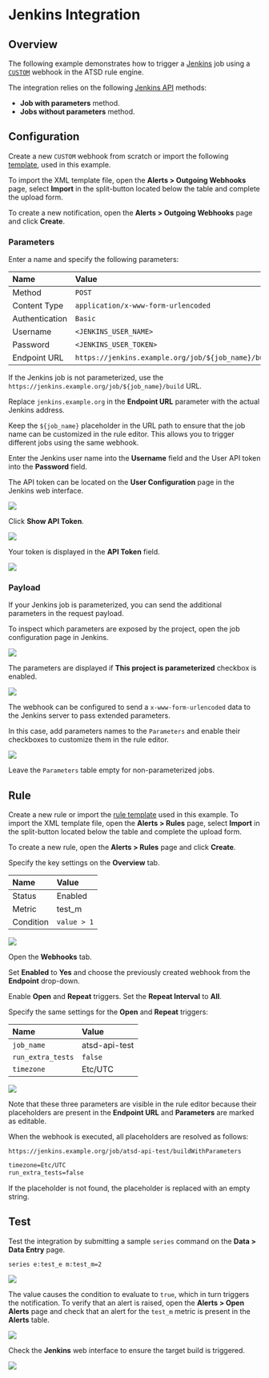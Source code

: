 # Jenkins Integration

## Overview

The following example demonstrates how to trigger a [Jenkins](https://jenkins.io/) job using a [`CUSTOM`](custom.md) webhook in the ATSD rule engine.

The integration relies on the following [Jenkins API](https://wiki.jenkins.io/display/JENKINS/Remote+access+API) methods:

* **Job with parameters** method.
* **Jobs without parameters** method.

## Configuration

Create a new `CUSTOM` webhook from scratch or import the following [template](./resources/custom-jenkins-notification.xml), used in this example.

To import the XML template file, open the **Alerts > Outgoing Webhooks** page, select **Import** in the split-button located below the table and complete the upload form.

To create a new notification, open the **Alerts > Outgoing Webhooks** page and click **Create**.

### Parameters

Enter a name and specify the following parameters:

| **Name** | **Value** |
| :--- | :--- |
| Method | `POST` |
| Content Type | `application/x-www-form-urlencoded` |
| Authentication | `Basic` |
| Username | `<JENKINS_USER_NAME>` |
| Password | `<JENKINS_USER_TOKEN>` |
| Endpoint URL | `https://jenkins.example.org/job/${job_name}/buildWithParameters` |

If the Jenkins job is not parameterized, use the `https://jenkins.example.org/job/${job_name}/build` URL.

Replace `jenkins.example.org` in the **Endpoint URL** parameter with the actual Jenkins address.

Keep the `${job_name}` placeholder in the URL path to ensure that the job name can be customized in the rule editor. This allows you to trigger different jobs using the same webhook.

Enter the Jenkins user name into the **Username** field and the User API token into the **Password** field.

The API token can be located on the **User Configuration** page in the Jenkins web interface.

![](./images/jenkins_token_1.png)

Click **Show API Token**.

![](./images/jenkins_token_2.png)

Your token is displayed in the **API Token** field.

![](./images/jenkins_token_3.png)

### Payload

If your Jenkins job is parameterized, you can send the additional parameters in the request payload.

To inspect which parameters are exposed by the project, open the job configuration page in Jenkins.

![](./images/jenkins_param_build_2.png)

The parameters are displayed if **This project is parameterized** checkbox is enabled.

![](./images/jenkins_param_build_3.png)

The webhook can be configured to send a `x-www-form-urlencoded` data to the Jenkins server to pass extended parameters.

In this case, add parameters names to the `Parameters` and enable their checkboxes to customize them in the rule editor.

![](./images/jenkins_endpoint.png)

Leave the `Parameters` table empty for non-parameterized jobs.

## Rule

Create a new rule or import the [rule template](./resources/custom-jenkins-rule.xml) used in this example. To import the XML template file, open the **Alerts > Rules** page, select **Import** in the split-button located below the table and complete the upload form.

To create a new rule, open the **Alerts > Rules** page and click **Create**.

Specify the key settings on the **Overview** tab.

| **Name** | **Value** |
| :-------- | :---- |
| Status | Enabled |
| Metric | test_m |
| Condition | `value > 1` |

![](./images/rule_overview.png)

Open the **Webhooks** tab.

Set **Enabled** to **Yes** and choose the previously created webhook from the **Endpoint** drop-down.

Enable **Open** and **Repeat** triggers. Set the **Repeat Interval** to **All**.

Specify the same settings for the **Open** and **Repeat** triggers:

| **Name** | **Value** |
| :-------- | :---- |
| `job_name`  | atsd-api-test |
| `run_extra_tests`  | `false` |
| `timezone` | Etc/UTC |

![](./images/jenkins_rule_notification.png)

Note that these three parameters are visible in the rule editor because their placeholders are present in the **Endpoint URL** and **Parameters** are marked as editable.

When the webhook is executed, all placeholders are resolved as follows:

`https://jenkins.example.org/job/atsd-api-test/buildWithParameters`

```txt
timezone=Etc/UTC
run_extra_tests=false
```

If the placeholder is not found, the placeholder is replaced with an empty string.

## Test

Test the integration by submitting a sample `series` command on the **Data > Data Entry** page.

```ls
series e:test_e m:test_m=2
```

![](./images/rule_test_commands.png)

The value causes the condition to evaluate to `true`, which in turn triggers the notification.
To verify that an alert is raised, open the **Alerts > Open Alerts** page and check that an alert for the `test_m` metric is present in the **Alerts** table.

![](./images/jenkins_alert_open.png)

Check the **Jenkins** web interface to ensure the target build is triggered.

![](./images/jenkins_test.png)
